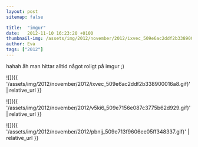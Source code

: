 ```yaml
---
layout: post
sitemap: false

title:  "imgur"
date:   2012-11-10 16:23:20 +0100
thumbnail-img: /assets/img/2012/november/2012/ixvec_509e6ac2ddf2b338900016a8.gif
author: Eva
tags: ["2012"]
---
```


hahah åh man hittar alltid något roligt på imgur ;)

![]({{ '/assets/img/2012/november/2012/ixvec_509e6ac2ddf2b338900016a8.gif)'  | relative_url }}

![]({{ '/assets/img/2012/november/2012/v5ki6_509e7156e087c3775b62d929.gif)'  | relative_url }}

![]({{ '/assets/img/2012/november/2012/pbnij_509e713f9606ee05ff348337.gif)'  | relative_url }}

